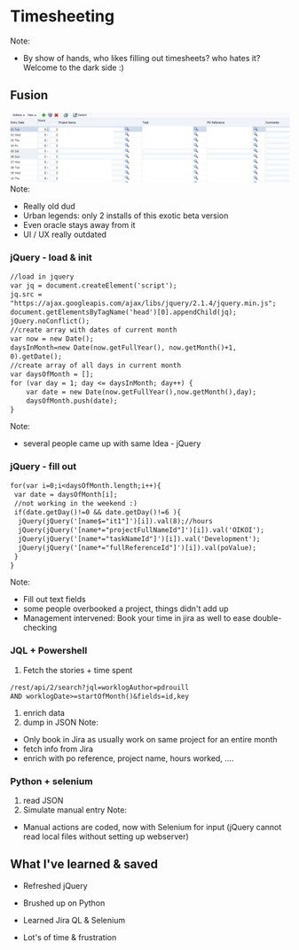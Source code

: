 # Timesheeting
Note:
* By show of hands, who likes filling out timesheets? who hates it? Welcome to the dark side :)


## Fusion
![alt text](../assets/fusion_zoom.png "Fusion")
Note:
* Really old dud
* Urban legends: only 2 installs of this exotic beta version
* Even oracle stays away from it
* UI / UX really outdated


### jQuery - load & init
```js[|1-5|6-14]
//load in jquery
var jq = document.createElement('script');
jq.src = "https://ajax.googleapis.com/ajax/libs/jquery/2.1.4/jquery.min.js";
document.getElementsByTagName('head')[0].appendChild(jq);
jQuery.noConflict();
//create array with dates of current month
var now = new Date();
daysInMonth=new Date(now.getFullYear(), now.getMonth()+1, 0).getDate();
//create array of all days in current month
var daysOfMonth = [];
for (var day = 1; day <= daysInMonth; day++) {
    var date = new Date(now.getFullYear(),now.getMonth(),day);
    daysOfMonth.push(date);
}
```
Note:
* several people came up with same Idea - jQuery


### jQuery - fill out
```js[|4-8]
for(var i=0;i<daysOfMonth.length;i++){
 var date = daysOfMonth[i];
 //not working in the weekend :)
 if(date.getDay()!=0 && date.getDay()!=6 ){
  jQuery(jQuery('[name$="it1"]')[i]).val(8);//hours
  jQuery(jQuery('[name*="projectFullNameId"]')[i]).val('OIKOI');
  jQuery(jQuery('[name*="taskNameId"]')[i]).val('Development');
  jQuery(jQuery('[name*="fullReferenceId"]')[i]).val(poValue);
 }
}
```
Note:
* Fill out text fields
* some people overbooked a project, things didn't add up
* Management intervened: Book your time in jira as well to ease double-checking


### JQL + Powershell
1. Fetch the stories + time spent
  ```plaintext
/rest/api/2/search?jql=worklogAuthor=pdrouill
AND worklogDate>=startOfMonth()&fields=id,key
  ```
1. enrich data
1. dump in JSON
Note:
* Only book in Jira as usually work on same project for an entire month
* fetch info from Jira
* enrich with po reference, project name, hours worked, ....


### Python + selenium
1. read JSON
1. Simulate manual entry
Note:
* Manual actions are coded, now with Selenium for input (jQuery cannot read local files without setting up webserver)


## What I've learned & saved
* Refreshed jQuery
* Brushed up on Python
* Learned Jira QL & Selenium

* Lot's of time & frustration <!-- .element: class="fragment" data-fragment-index="1"  -->
